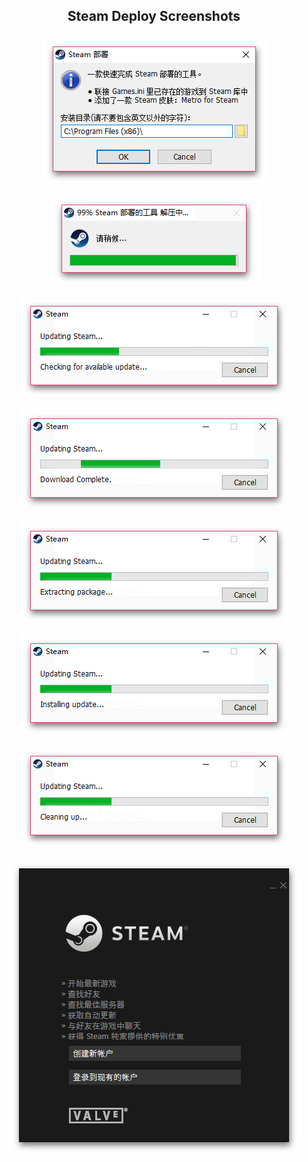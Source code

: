 <h2 align="center">Steam Deploy Screenshots</h2>
<p align="center"><img src="screenshot-1-1.png"></p>
<p align="center"><img src="screenshot-1-2.png"></p>
<p align="center"><img src="screenshot-2-1.png"></p>
<p align="center"><img src="screenshot-2-2.png"></p>
<p align="center"><img src="screenshot-2-3.png"></p>
<p align="center"><img src="screenshot-2-4.png"></p>
<p align="center"><img src="screenshot-2-5.png"></p>
<p align="center"><img src="screenshot-3.png"></p>
